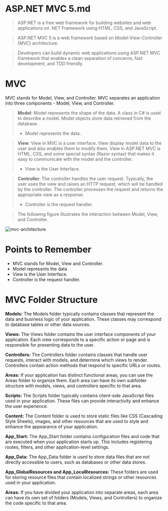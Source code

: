 # ASP.NET MVC 5.md

> ASP.NET is a free web framework for building websites and web applications on .NET Framework using HTML, CSS, and JavaScript. 

> ASP.NET MVC 5 is a web framework based on Model-View-Controller (MVC) architecture. 

> Developers can build dynamic web applications using ASP.NET MVC framework that enables a clean separation of concerns, fast development, and TDD friendly.

# MVC
MVC stands for Model, View, and Controller. MVC separates an application into three components - Model, View, and Controller.

> **Model**: Model represents the shape of the data. A class in C# is used to describe a model. Model objects store data retrieved from the database.
>* Model represents the data.

> **View**: View in MVC is a user interface. View display model data to the user and also enables them to modify them. View in ASP.NET MVC is HTML, CSS, and some special syntax (Razor syntax) that makes it easy to communicate with the model and the controller.
>* View is the User Interface.

> **Controller**: The controller handles the user request. Typically, the user uses the view and raises an HTTP request, which will be handled by the controller. The controller processes the request and returns the appropriate view as a response.
>* Controller is the request handler.

> The following figure illustrates the interaction between Model, View, and Controller.




![mvc-architecture](https://github.com/a0s21en5/The-Complete-C-Sharp-Bootcamp/assets/86140629/3cc1922a-a9dc-4d12-8d59-f3d51a9208bf)

# Points to Remember
* MVC stands for Model, View and Controller.
* Model represents the data
* View is the User Interface.
* Controller is the request handler.


# MVC Folder Structure
**Models:** The Models folder typically contains classes that represent the data and business logic of your application. These classes may correspond to database tables or other data sources.

**Views:** The Views folder contains the user interface components of your application. Each view corresponds to a specific action or page and is responsible for presenting data to the user.

**Controllers:** The Controllers folder contains classes that handle user requests, interact with models, and determine which views to render. Controllers contain action methods that respond to specific URLs or routes.

**Areas:** If your application has distinct functional areas, you can use the Areas folder to organize them. Each area can have its own subfolder structure with models, views, and controllers specific to that area.

**Scripts:** The Scripts folder typically contains client-side JavaScript files used in your application. These files can provide interactivity and enhance the user experience.

**Content:** The Content folder is used to store static files like CSS (Cascading Style Sheets), images, and other resources that are used to style and enhance the appearance of your application.

**App_Start:** The App_Start folder contains configuration files and code that are executed when your application starts up. This includes registering routes, filters, and other application-level settings.

**App_Data:** The App_Data folder is used to store data files that are not directly accessible to users, such as databases or other data stores.

**App_GlobalResources and App_LocalResources:** These folders are used for storing resource files that contain localized strings or other resources used in your application.

**Areas:** If you have divided your application into separate areas, each area can have its own set of folders (Models, Views, and Controllers) to organize the code specific to that area.
